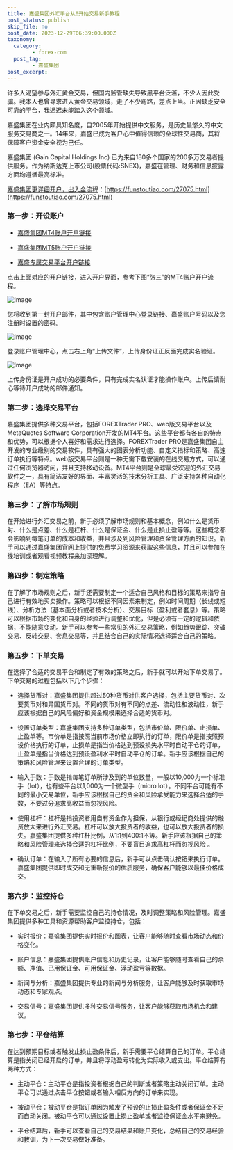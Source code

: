 ```yaml
---
title: 嘉盛集团外汇平台从0开始交易新手教程
post_status: publish
skip_file: no
post_date: 2023-12-29T06:39:00.000Z
taxonomy:
  category:
        - forex-com
  post_tag:
        - 嘉盛集团
post_excerpt: 
---
```

许多人渴望参与外汇黄金交易，但国内监管缺失导致黑平台泛滥，不少人因此受骗。我本人也曾寻求进入黄金交易领域，走了不少弯路，差点上当。正因缺乏安全可靠的平台，我迟迟未能踏入这个领域。

嘉盛集团在业内颇具知名度，自2005年开始提供中文服务，是历史最悠久的中文服务交易商之一。14年来，嘉盛已成为客户心中值得信赖的全球性交易商，其将保障客户资金安全视为己任。

嘉盛集团 (Gain Capital Holdings Inc) 已为来自180多个国家的200多万交易者提供服务。作为纳斯达克上市公司(股票代码:SNEX)，嘉盛在管理、财务和信息披露方面均遵循最高标准。

[嘉盛集团更详细开户，出入金流程](https://funstoutiao.com/27075.html)：[https://funstoutiao.com/27075.html](https://funstoutiao.com/27075.html)

### 第一步：开设账户

* [嘉盛集团MT4账户开户链接](https://s.ssgg.net/jsmt4)

* [嘉盛集团MT5账户开户链接](https://s.ssgg.net/jsmt5)

* [嘉盛专属交易平台开户链接](https://s.ssgg.net/js)

点击上面对应的开户链接，进入开户界面，参考下图“张三”的MT4账户开户流程。

![Image](https://prod-files-secure.s3.us-west-2.amazonaws.com/39ed1227-6d7d-4570-be36-9ccd4a2c4241/7a167aea-686b-400d-af59-4e18eb607a40/640.png?X-Amz-Algorithm=AWS4-HMAC-SHA256&X-Amz-Content-Sha256=UNSIGNED-PAYLOAD&X-Amz-Credential=ASIAZI2LB4666ADT4LOZ%2F20250902%2Fus-west-2%2Fs3%2Faws4_request&X-Amz-Date=20250902T041310Z&X-Amz-Expires=3600&X-Amz-Security-Token=IQoJb3JpZ2luX2VjELv%2F%2F%2F%2F%2F%2F%2F%2F%2F%2FwEaCXVzLXdlc3QtMiJHMEUCIGf%2FbbPe03ZotInea5N9lIh%2FL%2FifrA%2FCk5sZ9xDfOe1rAiEA9uw%2B9J%2FDx6ds0iahRXrFIeSWLDWgT4uto478yqZv25Iq%2FwMIJBAAGgw2Mzc0MjMxODM4MDUiDNDuB%2FTi%2B1l4w4Xn%2ByrcA54yVy%2BiOwyi3%2FHhsKpPF8mpewXsZdiDiKbhue8reXw79gB5PFLWXBI5yEtk0VhPQ5e1bilrX046Mpin%2FxXAlmbz%2FxSHyf7S2jzvIvF476aZO0grV9tqvheDIlnhABPQqKb3DvznN2347jtt61p1zxxuCTtoWlVEXPGSK8%2FJ13vndBzQDCQWB2oGTZ3hCER7pjLCa1jd7irV%2FsDFNqqlwkxDaVOEygry4ipW5ZrEhVv8sinbSuaxwGw0VYZa7L3FY1TFAabe418IcdxpEOxVe0g0n%2F%2BCgqLGhAobSUr%2FGI1Tj2PaF3DslbIUDEo23DauKiHtJnhXAP3uZkWZu4iVvNaVXadG%2BzFN%2BYvd32SvMpxZeaxPaHTBO%2BQ3KaEKzUMQD5Yu%2F%2FGpivz8VjUFm2MwQUqPZZwOmll%2FIG0hayc4Oh21XIj1WRTY4hx0Qby5DR0qbqdopuFzITGRp1oi5c2um05ia3VAHiTzTQSalSBovWI7R0eCc2L4q9wKqR1Zz%2FdX4%2FKaaQkKTNJ%2FyIlwddKBCJZCnrZJvHtUHdMDU3%2FBcLK%2BHWHMocP2AdWC1r6BnByLUGDxGh6WAg8N%2F2ep82hNMeNqEzZ0T9lJIBbWJA95foxEM4QK41t07LaiFJFUMLm82cUGOqUBYw3EDKqJMZcahLhEke60SF5zl%2BSB14XSE49AeS80MFfSFtbIoFGip3gK3BCcSa%2FEmmq2WKyChKRg2TkbRK%2BaXCCSRXK9Zf%2BFcQVJ2VXq5dS7U0pNgaggSmgp32GhnnV7ZKbJlqBcCEZjw9v2vqPtMPYgUpKjpTyp7agvavl%2BjFnrF7w5BgDZD6Y4FjjsIKmlAL9rvRiDEIMnJBOh563JLJBpNcvn&X-Amz-Signature=dcc652853e3f50d872c5c0ddc9cd6feb74d9d2ff5614f01f06045dd693232670&X-Amz-SignedHeaders=host&x-amz-checksum-mode=ENABLED&x-id=GetObject)

您将收到第一封开户邮件，其中包含账户管理中心登录链接、嘉盛账户号码以及您注册时设置的密码。

![Image](https://prod-files-secure.s3.us-west-2.amazonaws.com/39ed1227-6d7d-4570-be36-9ccd4a2c4241/eaa1c6b3-2877-4284-a0e1-530e222c27fb/image.png?X-Amz-Algorithm=AWS4-HMAC-SHA256&X-Amz-Content-Sha256=UNSIGNED-PAYLOAD&X-Amz-Credential=ASIAZI2LB4666ADT4LOZ%2F20250902%2Fus-west-2%2Fs3%2Faws4_request&X-Amz-Date=20250902T041310Z&X-Amz-Expires=3600&X-Amz-Security-Token=IQoJb3JpZ2luX2VjELv%2F%2F%2F%2F%2F%2F%2F%2F%2F%2FwEaCXVzLXdlc3QtMiJHMEUCIGf%2FbbPe03ZotInea5N9lIh%2FL%2FifrA%2FCk5sZ9xDfOe1rAiEA9uw%2B9J%2FDx6ds0iahRXrFIeSWLDWgT4uto478yqZv25Iq%2FwMIJBAAGgw2Mzc0MjMxODM4MDUiDNDuB%2FTi%2B1l4w4Xn%2ByrcA54yVy%2BiOwyi3%2FHhsKpPF8mpewXsZdiDiKbhue8reXw79gB5PFLWXBI5yEtk0VhPQ5e1bilrX046Mpin%2FxXAlmbz%2FxSHyf7S2jzvIvF476aZO0grV9tqvheDIlnhABPQqKb3DvznN2347jtt61p1zxxuCTtoWlVEXPGSK8%2FJ13vndBzQDCQWB2oGTZ3hCER7pjLCa1jd7irV%2FsDFNqqlwkxDaVOEygry4ipW5ZrEhVv8sinbSuaxwGw0VYZa7L3FY1TFAabe418IcdxpEOxVe0g0n%2F%2BCgqLGhAobSUr%2FGI1Tj2PaF3DslbIUDEo23DauKiHtJnhXAP3uZkWZu4iVvNaVXadG%2BzFN%2BYvd32SvMpxZeaxPaHTBO%2BQ3KaEKzUMQD5Yu%2F%2FGpivz8VjUFm2MwQUqPZZwOmll%2FIG0hayc4Oh21XIj1WRTY4hx0Qby5DR0qbqdopuFzITGRp1oi5c2um05ia3VAHiTzTQSalSBovWI7R0eCc2L4q9wKqR1Zz%2FdX4%2FKaaQkKTNJ%2FyIlwddKBCJZCnrZJvHtUHdMDU3%2FBcLK%2BHWHMocP2AdWC1r6BnByLUGDxGh6WAg8N%2F2ep82hNMeNqEzZ0T9lJIBbWJA95foxEM4QK41t07LaiFJFUMLm82cUGOqUBYw3EDKqJMZcahLhEke60SF5zl%2BSB14XSE49AeS80MFfSFtbIoFGip3gK3BCcSa%2FEmmq2WKyChKRg2TkbRK%2BaXCCSRXK9Zf%2BFcQVJ2VXq5dS7U0pNgaggSmgp32GhnnV7ZKbJlqBcCEZjw9v2vqPtMPYgUpKjpTyp7agvavl%2BjFnrF7w5BgDZD6Y4FjjsIKmlAL9rvRiDEIMnJBOh563JLJBpNcvn&X-Amz-Signature=8e5602a69a44a4489a7b74b795d91b435fe148ee3437cef7b17d73795d06e304&X-Amz-SignedHeaders=host&x-amz-checksum-mode=ENABLED&x-id=GetObject)

登录账户管理中心，点击右上角“上传文件”，上传身份证正反面完成实名验证。

![Image](https://prod-files-secure.s3.us-west-2.amazonaws.com/39ed1227-6d7d-4570-be36-9ccd4a2c4241/54090639-09fc-46b4-a135-e0289f707147/image.png?X-Amz-Algorithm=AWS4-HMAC-SHA256&X-Amz-Content-Sha256=UNSIGNED-PAYLOAD&X-Amz-Credential=ASIAZI2LB4666ADT4LOZ%2F20250902%2Fus-west-2%2Fs3%2Faws4_request&X-Amz-Date=20250902T041310Z&X-Amz-Expires=3600&X-Amz-Security-Token=IQoJb3JpZ2luX2VjELv%2F%2F%2F%2F%2F%2F%2F%2F%2F%2FwEaCXVzLXdlc3QtMiJHMEUCIGf%2FbbPe03ZotInea5N9lIh%2FL%2FifrA%2FCk5sZ9xDfOe1rAiEA9uw%2B9J%2FDx6ds0iahRXrFIeSWLDWgT4uto478yqZv25Iq%2FwMIJBAAGgw2Mzc0MjMxODM4MDUiDNDuB%2FTi%2B1l4w4Xn%2ByrcA54yVy%2BiOwyi3%2FHhsKpPF8mpewXsZdiDiKbhue8reXw79gB5PFLWXBI5yEtk0VhPQ5e1bilrX046Mpin%2FxXAlmbz%2FxSHyf7S2jzvIvF476aZO0grV9tqvheDIlnhABPQqKb3DvznN2347jtt61p1zxxuCTtoWlVEXPGSK8%2FJ13vndBzQDCQWB2oGTZ3hCER7pjLCa1jd7irV%2FsDFNqqlwkxDaVOEygry4ipW5ZrEhVv8sinbSuaxwGw0VYZa7L3FY1TFAabe418IcdxpEOxVe0g0n%2F%2BCgqLGhAobSUr%2FGI1Tj2PaF3DslbIUDEo23DauKiHtJnhXAP3uZkWZu4iVvNaVXadG%2BzFN%2BYvd32SvMpxZeaxPaHTBO%2BQ3KaEKzUMQD5Yu%2F%2FGpivz8VjUFm2MwQUqPZZwOmll%2FIG0hayc4Oh21XIj1WRTY4hx0Qby5DR0qbqdopuFzITGRp1oi5c2um05ia3VAHiTzTQSalSBovWI7R0eCc2L4q9wKqR1Zz%2FdX4%2FKaaQkKTNJ%2FyIlwddKBCJZCnrZJvHtUHdMDU3%2FBcLK%2BHWHMocP2AdWC1r6BnByLUGDxGh6WAg8N%2F2ep82hNMeNqEzZ0T9lJIBbWJA95foxEM4QK41t07LaiFJFUMLm82cUGOqUBYw3EDKqJMZcahLhEke60SF5zl%2BSB14XSE49AeS80MFfSFtbIoFGip3gK3BCcSa%2FEmmq2WKyChKRg2TkbRK%2BaXCCSRXK9Zf%2BFcQVJ2VXq5dS7U0pNgaggSmgp32GhnnV7ZKbJlqBcCEZjw9v2vqPtMPYgUpKjpTyp7agvavl%2BjFnrF7w5BgDZD6Y4FjjsIKmlAL9rvRiDEIMnJBOh563JLJBpNcvn&X-Amz-Signature=e8fd52758b0f4f29c70b1c8db82e038c52f056c7a744b6cc7d88001d2028acd3&X-Amz-SignedHeaders=host&x-amz-checksum-mode=ENABLED&x-id=GetObject)

上传身份证是开户成功的必要条件，只有完成实名认证才能操作账户。上传后请耐心等待开户成功的邮件通知。

### 第二步：选择交易平台

嘉盛集团提供多种交易平台，包括FOREXTrader PRO、web版交易平台以及MetaQuotes Software Corporation开发的MT4平台。这些平台都有各自的特点和优势，可以根据个人喜好和需求进行选择。FOREXTrader PRO是嘉盛集团自主开发的专业级别的交易软件，具有强大的图表分析功能、自定义指标和策略、高速订单执行等特点。web版交易平台则是一种无需下载安装的在线交易方式，可以通过任何浏览器访问，并且支持移动设备。MT4平台则是全球最受欢迎的外汇交易软件之一，具有简洁友好的界面、丰富灵活的技术分析工具、广泛支持各种自动化程序（EA）等特点。

### 第三步：了解市场规则

在开始进行外汇交易之前，新手必须了解市场规则和基本概念，例如什么是货币对、什么是点差、什么是杠杆、什么是保证金、什么是止损止盈等等。这些概念都会影响到每笔订单的成本和收益，并且涉及到风险管理和资金管理方面的知识。新手可以通过嘉盛集团官网上提供的免费学习资源来获取这些信息，并且可以参加在线培训或者观看视频教程来加深理解。

### 第四步：制定策略

在了解了市场规则之后，新手还需要制定一个适合自己风格和目标的策略来指导自己进行有效地买卖操作。策略可以根据不同因素来制定，例如时间周期（长线或短线）、分析方法（基本面分析或者技术分析）、交易目标（盈利或者套息）等。策略可以根据市场的变化和自身的经验进行调整和优化，但是必须有一定的逻辑和依据，不能随意变动。新手可以参考一些常见的外汇交易策略，例如趋势跟踪、突破交易、反转交易、套息交易等，并且结合自己的实际情况选择适合自己的策略。

### 第五步：下单交易

在选择了合适的交易平台和制定了有效的策略之后，新手就可以开始下单交易了。下单交易的过程包括以下几个步骤：

* 选择货币对：嘉盛集团提供超过50种货币对供客户选择，包括主要货币对、次要货币对和异国货币对。不同的货币对有不同的点差、流动性和波动性，新手应该根据自己的风险偏好和资金规模来选择合适的货币对。

* 设置订单类型：嘉盛集团支持多种订单类型，包括市价单、限价单、止损单、止盈单等。市价单是指按照当前市场价格立即执行的订单，限价单是指按照预设价格执行的订单，止损单是指当价格达到预设损失水平时自动平仓的订单，止盈单是指当价格达到预设盈利水平时自动平仓的订单。新手应该根据自己的策略和风险管理来设置合理的订单类型。

* 输入手数：手数是指每笔订单所涉及到的单位数量，一般以10,000为一个标准手（lot），也有些平台以1,000为一个微型手（micro lot）。不同平台可能有不同的最小交易单位，新手应该根据自己的资金和风险承受能力来选择合适的手数，不要过分追求高收益而忽视风险。

* 使用杠杆：杠杆是指投资者用自有资金作为担保，从银行或经纪商处提供的融资放大来进行外汇交易。杠杆可以放大投资者的收益，也可以放大投资者的损失。嘉盛集团提供多种杠杆比例，从1:1到400:1不等。新手应该根据自己的策略和风险管理来选择合适的杠杆比例，不要盲目追求高杠杆而忽视风险 。

* 确认订单：在输入了所有必要的信息后，新手可以点击确认按钮来执行订单。嘉盛集团提供即时成交和无重新报价的优质服务，确保客户能够以最佳价格成交。

### 第六步：监控持仓

在下单交易之后，新手需要监控自己的持仓情况，及时调整策略和风险管理。嘉盛集团提供多种工具和资源帮助客户监控持仓，包括：

* 实时报价：嘉盛集团提供实时报价和图表，让客户能够随时查看市场动态和价格变化。

* 账户信息：嘉盛集团提供账户信息和历史记录，让客户能够随时查看自己的余额、净值、已用保证金、可用保证金、浮动盈亏等数据。

* 新闻与分析：嘉盛集团提供专业的新闻与分析服务，让客户能够及时获取市场动态和专家观点。

* 交易信号：嘉盛集团提供多种交易信号服务，让客户能够获取市场机会和建议。

### 第七步：平仓结算

在达到预期目标或者触发止损止盈条件后，新手需要平仓结算自己的订单。平仓结算是指关闭已经开启的订单，并且将浮动盈亏转化为实际收入或支出。平仓结算有两种方式：

* 主动平仓：主动平仓是指投资者根据自己的判断或者策略主动关闭订单。主动平仓可以通过点击平仓按钮或者输入相反方向的订单来实现。

* 被动平仓：被动平仓是指订单因为触发了预设的止损止盈条件或者保证金不足而自动关闭。被动平仓可以通过设置止损止盈单或者监控保证金水平来避免。

* 平仓结算后，新手可以查看自己的交易结果和账户变化，总结自己的交易经验和教训，为下一次交易做好准备。